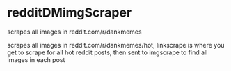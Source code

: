 # redditDMimgScraper
scrapes all images in reddit.com/r/dankmemes

scrapes all images in reddit.com/r/dankmemes/hot, linkscrape is where you get to scrape for 
all hot reddit posts, then sent to imgscrape to find all images in each post
